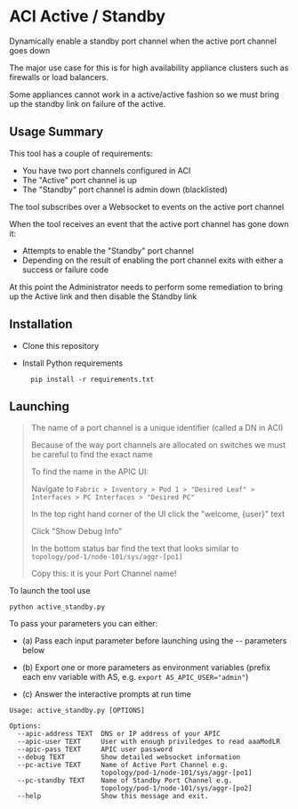 # ACI Active / Standby 

Dynamically enable a standby port channel when the active port channel goes down

The major use case for this is for high availability appliance clusters such as firewalls or load balancers.  

Some appliances cannot work in a active/active fashion so we must bring up the standby link on failure of the active.

## Usage Summary

This tool has a couple of requirements:

- You have two port channels configured in ACI
- The "Active" port channel is up
- The "Standby" port channel is admin down (blacklisted)

The tool subscribes over a Websocket to events on the active port channel

When the tool receives an event that the active port channel has gone down it: 

- Attempts to enable the "Standby" port channel
- Depending on the result of enabling the port channel exits with either a success or failure code

At this point the Administrator needs to perform some remediation to bring up the Active link and then disable the Standby link


## Installation

- Clone this repository
- Install Python requirements
        
        pip install -r requirements.txt

## Launching

> The name of a port channel is a unique identifier (called a DN in ACI)
> 
> Because of the way port channels are allocated on switches we must be careful to find the exact name
> 
> To find the name in the APIC UI:
> 
> Navigate to `Fabric > Inventory > Pod 1 > "Desired Leaf" > Interfaces > PC Interfaces > "Desired PC"`
> 
> In the top right hand corner of the UI click the "welcome, {user}" text
> 
> Click "Show Debug Info"
> 
> In the bottom status bar find the text that looks similar to `topology/pod-1/node-101/sys/aggr-[po1]`
> 
> Copy this: it is your Port Channel name!

To launch the tool use  

`python active_standby.py`

To pass your parameters you can either:

- (a) Pass each input parameter before launching using the -- parameters below 

- (b) Export one or more parameters as environment variables 
	(prefix each env variable with AS, e.g. `export AS_APIC_USER="admin"`)  
  
- (c) Answer the interactive prompts at run time
 
```
Usage: active_standby.py [OPTIONS]
	
Options:
  --apic-address TEXT  DNS or IP address of your APIC
  --apic-user TEXT     User with enough priviledges to read aaaModLR
  --apic-pass TEXT     APIC user password
  --debug TEXT         Show detailed websocket information
  --pc-active TEXT     Name of Active Port Channel e.g.
                       topology/pod-1/node-101/sys/aggr-[po1]
  --pc-standby TEXT    Name of Standby Port Channel e.g.
                       topology/pod-1/node-101/sys/aggr-[po2]
  --help               Show this message and exit.
```